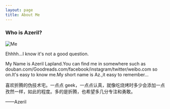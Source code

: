 ```yaml
---
layout: page
title: About Me
---
```


### Who is Azeril?
![Me](http://dreamofbook.qiniudn.com/Az..png)  

Ehhhh...I know it's not a good question.

My Name is Azeril Lapland.You can find me in somewhere such as douban.com/Goodreads.com/facebook/instagram/twitter/weibo.com so on.It's easy to know me.My short name is Az.,it easy to remember...

喜欢折腾的伪技术宅。一点点 geek，一点点认真，就像吃烧烤时多少会添加一点孜然一样，如此的程度。多的是折腾，也希望多几分专注和勇敢。

——Azeril

  <script type="text/javascript" src="http://www.douban.com/service/badge/Azeril/?selection=favorite&amp;picsize=medium&amp;hideself=on&amp;show=collection&amp;n=20&amp;hidelogo=on&amp;cat=movie%7Cbook&amp;columns=4"></script>
